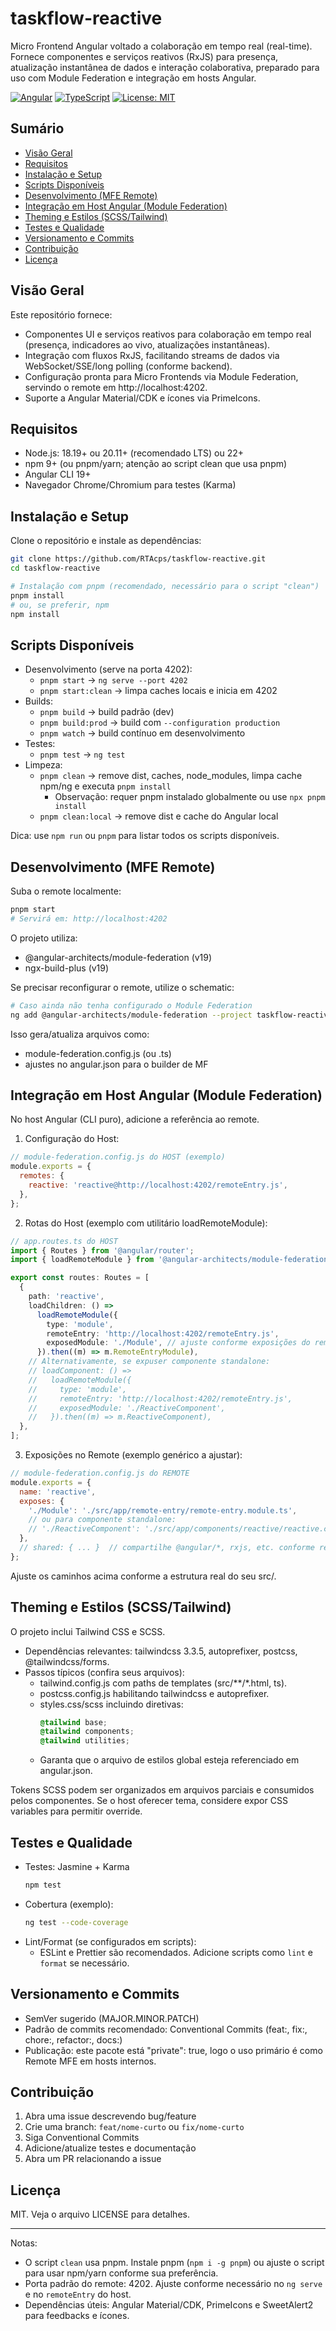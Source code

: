 # taskflow-reactive

Micro Frontend Angular voltado a colaboração em tempo real (real-time). Fornece componentes e serviços reativos (RxJS) para presença, atualização instantânea de dados e interação colaborativa, preparado para uso com Module Federation e integração em hosts Angular.

[![Angular](https://img.shields.io/badge/Angular-19-dd0031?logo=angular&logoColor=white)](#)
[![TypeScript](https://img.shields.io/badge/TypeScript-5.7-3178C6?logo=typescript&logoColor=white)](#)
[![License: MIT](https://img.shields.io/badge/License-MIT-green.svg)](#licença)

## Sumário
- [Visão Geral](#visão-geral)
- [Requisitos](#requisitos)
- [Instalação e Setup](#instalação-e-setup)
- [Scripts Disponíveis](#scripts-disponíveis)
- [Desenvolvimento (MFE Remote)](#desenvolvimento-mfe-remote)
- [Integração em Host Angular (Module Federation)](#integração-em-host-angular-module-federation)
- [Theming e Estilos (SCSS/Tailwind)](#theming-e-estilos-scsstailwind)
- [Testes e Qualidade](#testes-e-qualidade)
- [Versionamento e Commits](#versionamento-e-commits)
- [Contribuição](#contribuição)
- [Licença](#licença)

## Visão Geral
Este repositório fornece:
- Componentes UI e serviços reativos para colaboração em tempo real (presença, indicadores ao vivo, atualizações instantâneas).
- Integração com fluxos RxJS, facilitando streams de dados via WebSocket/SSE/long polling (conforme backend).
- Configuração pronta para Micro Frontends via Module Federation, servindo o remote em http://localhost:4202.
- Suporte a Angular Material/CDK e ícones via PrimeIcons.

## Requisitos
- Node.js: 18.19+ ou 20.11+ (recomendado LTS) ou 22+
- npm 9+ (ou pnpm/yarn; atenção ao script clean que usa pnpm)
- Angular CLI 19+
- Navegador Chrome/Chromium para testes (Karma)

## Instalação e Setup
Clone o repositório e instale as dependências:
```bash
git clone https://github.com/RTAcps/taskflow-reactive.git
cd taskflow-reactive

# Instalação com pnpm (recomendado, necessário para o script "clean")
pnpm install
# ou, se preferir, npm
npm install
```

## Scripts Disponíveis

- Desenvolvimento (serve na porta 4202):
  - `pnpm start` → `ng serve --port 4202`
  - `pnpm start:clean` → limpa caches locais e inicia em 4202
- Builds:
  - `pnpm build` → build padrão (dev)
  - `pnpm build:prod` → build com `--configuration production`
  - `pnpm watch` → build contínuo em desenvolvimento
- Testes:
  - `pnpm test` → `ng test`
- Limpeza:
  - `pnpm clean` → remove dist, caches, node_modules, limpa cache npm/ng e executa `pnpm install`
    - Observação: requer pnpm instalado globalmente ou use `npx pnpm install`
  - `pnpm clean:local` → remove dist e cache do Angular local

Dica: use `npm run` ou `pnpm` para listar todos os scripts disponíveis.

## Desenvolvimento (MFE Remote)
Suba o remote localmente:
```bash
pnpm start
# Servirá em: http://localhost:4202
```

O projeto utiliza:
- @angular-architects/module-federation (v19)
- ngx-build-plus (v19)

Se precisar reconfigurar o remote, utilize o schematic:
```bash
# Caso ainda não tenha configurado o Module Federation
ng add @angular-architects/module-federation --project taskflow-reactive --type remote --port 4202
```

Isso gera/atualiza arquivos como:
- module-federation.config.js (ou .ts)
- ajustes no angular.json para o builder de MF

## Integração em Host Angular (Module Federation)
No host Angular (CLI puro), adicione a referência ao remote.

1) Configuração do Host:
```js
// module-federation.config.js do HOST (exemplo)
module.exports = {
  remotes: {
    reactive: 'reactive@http://localhost:4202/remoteEntry.js',
  },
};
```

2) Rotas do Host (exemplo com utilitário loadRemoteModule):
```ts
// app.routes.ts do HOST
import { Routes } from '@angular/router';
import { loadRemoteModule } from '@angular-architects/module-federation';

export const routes: Routes = [
  {
    path: 'reactive',
    loadChildren: () =>
      loadRemoteModule({
        type: 'module',
        remoteEntry: 'http://localhost:4202/remoteEntry.js',
        exposedModule: './Module', // ajuste conforme exposições do remote
      }).then((m) => m.RemoteEntryModule),
    // Alternativamente, se expuser componente standalone:
    // loadComponent: () =>
    //   loadRemoteModule({
    //     type: 'module',
    //     remoteEntry: 'http://localhost:4202/remoteEntry.js',
    //     exposedModule: './ReactiveComponent',
    //   }).then((m) => m.ReactiveComponent),
  },
];
```

3) Exposições no Remote (exemplo genérico a ajustar):
```js
// module-federation.config.js do REMOTE
module.exports = {
  name: 'reactive',
  exposes: {
    './Module': './src/app/remote-entry/remote-entry.module.ts',
    // ou para componente standalone:
    // './ReactiveComponent': './src/app/components/reactive/reactive.component.ts',
  },
  // shared: { ... }  // compartilhe @angular/*, rxjs, etc. conforme recomendado pelo schematic
};
```

Ajuste os caminhos acima conforme a estrutura real do seu src/.

## Theming e Estilos (SCSS/Tailwind)
O projeto inclui Tailwind CSS e SCSS.

- Dependências relevantes: tailwindcss 3.3.5, autoprefixer, postcss, @tailwindcss/forms.
- Passos típicos (confira seus arquivos):
  - tailwind.config.js com paths de templates (src/**/*.html, ts).
  - postcss.config.js habilitando tailwindcss e autoprefixer.
  - styles.css/scss incluindo diretivas:
    ```css
    @tailwind base;
    @tailwind components;
    @tailwind utilities;
    ```
  - Garanta que o arquivo de estilos global esteja referenciado em angular.json.

Tokens SCSS podem ser organizados em arquivos parciais e consumidos pelos componentes. Se o host oferecer tema, considere expor CSS variables para permitir override.

## Testes e Qualidade
- Testes: Jasmine + Karma
  ```bash
  npm test
  ```
- Cobertura (exemplo):
  ```bash
  ng test --code-coverage
  ```
- Lint/Format (se configurados em scripts):
  - ESLint e Prettier são recomendados. Adicione scripts como `lint` e `format` se necessário.

## Versionamento e Commits
- SemVer sugerido (MAJOR.MINOR.PATCH)
- Padrão de commits recomendado: Conventional Commits (feat:, fix:, chore:, refactor:, docs:)
- Publicação: este pacote está "private": true, logo o uso primário é como Remote MFE em hosts internos.

## Contribuição
1. Abra uma issue descrevendo bug/feature
2. Crie uma branch: `feat/nome-curto` ou `fix/nome-curto`
3. Siga Conventional Commits
4. Adicione/atualize testes e documentação
5. Abra um PR relacionando a issue

## Licença
MIT. Veja o arquivo LICENSE para detalhes.

---
Notas:
- O script `clean` usa pnpm. Instale pnpm (`npm i -g pnpm`) ou ajuste o script para usar npm/yarn conforme sua preferência.
- Porta padrão do remote: 4202. Ajuste conforme necessário no `ng serve` e no `remoteEntry` do host.
- Dependências úteis: Angular Material/CDK, PrimeIcons e SweetAlert2 para feedbacks e ícones.
